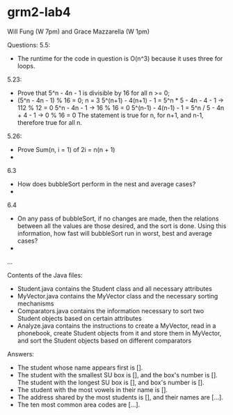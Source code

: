 # grm2-lab4

Will Fung (W 7pm) and Grace Mazzarella (W 1pm)

Questions:
5.5:
- The runtime for the code in question is O(n^3) because it uses three for loops.

5.23:
- Prove that 5^n - 4n - 1 is divisible by 16 for all n >= 0;
- (5^n - 4n - 1) % 16 = 0;
    n = 3
    5^(n+1) - 4(n+1) - 1 = 5^n * 5 - 4n - 4 - 1 -> 112 % 12 = 0
    5^n - 4n - 1                                -> 16 % 16 = 0
    5^(n-1) - 4(n-1) - 1 = 5^n / 5 - 4n + 4 - 1 -> 0 % 16 = 0
    The statement is true for n, for n+1, and n-1, therefore true for all n.

5.26:
- Prove Sum(n, i = 1) of 2i = n(n + 1)
- 

6.3
- How does bubbleSort perform in the nest and average cases?
-

6.4
- On any pass of bubbleSort, if no changes are made, then the relations between all the values are those desired, and the sort is done.
  Using this information, how fast will bubbleSort run in worst, best and average cases?
-
...

Contents of the Java files:
- Student.java contains the Student class and all necessary attributes
- MyVector.java contains the MyVector class and the necessary sorting mechanisms
- Comparators.java contains the information necessary to sort two Student objects based on certain attributes
- Analyze.java contains the instructions to create a MyVector, read in a phonebook, create Student objects from it and store them in MyVector, and sort the Student objects based on different comparators

Answers:
- The student whose name appears first is [].
- The student with the smallest SU box is [], and the box's number is []. The student with the longest SU box is [], and box's number is [].
- The student with the most vowels in their name is [].
- The address shared by the most students is [], and their names are [...].
- The ten most common area codes are [...].
